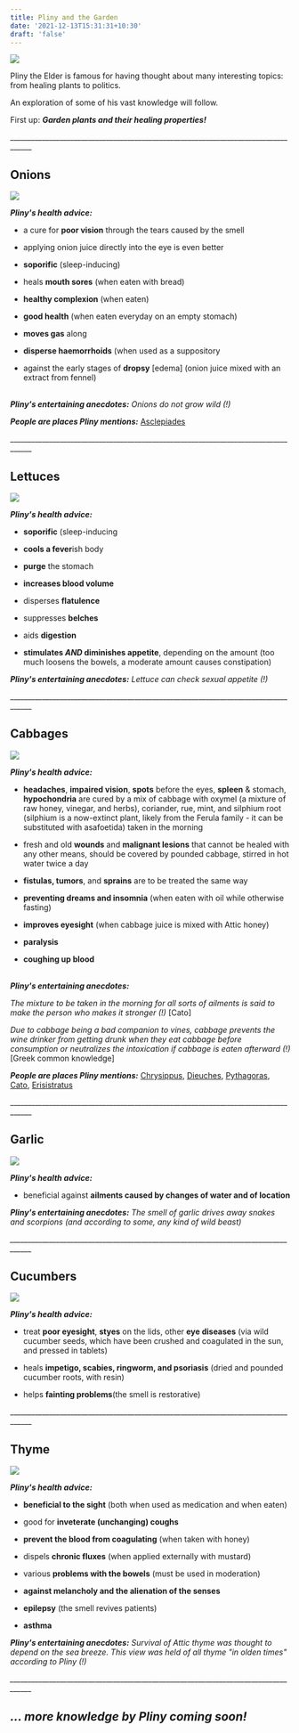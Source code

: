 ```yaml
---
title: Pliny and the Garden
date: '2021-12-13T15:31:31+10:30'
draft: 'false'
---
```

![](/images/uploads/caius_plinius_secundus._lithograph_by_dumont._wellcome_v0004718.png)

Pliny the Elder is famous for having thought about many interesting topics: from healing plants to politics.

An exploration of some of his vast knowledge will follow. 

First up: **_Garden plants and their healing properties!_**

\_\_\_\_\_\_\_\_\_\_\_\_\_\_\_\_\_\_\_\_\_\_\_\_\_\_\_\_\_\_\_\_\_\_\_\_\_\_\_\_\_\_\_\_\_\_\_\_\_\_\_\_\_\_\_\_\_\_\_\_\_\_\_\_\_\_\_\_\_\_\_\_\_\_\_\_\_\_\_\_\_\_\_\_

## Onions 

![](/images/uploads/onion-g98e1c5cb3_640.jpg)

_**Pliny's health advice:**_

+ a cure for **poor vision** through the tears caused by the smell

+ applying onion juice directly into the eye is even better

+ **soporific** (sleep-inducing)

+ heals **mouth sores** (when eaten with bread)

+ **healthy complexion** (when eaten)

+ **good health** (when eaten everyday on an empty stomach)

+ **moves gas** along

+ **disperse haemorrhoids** (when used as a suppository

+ against the early stages of **dropsy** \[edema] (onion juice mixed with an extract from fennel)

\
_**Pliny's entertaining anecdotes:**_ _Onions do not grow wild (!)_



_**People are places Pliny mentions:**_ [Asclepiades](https://en.wikipedia.org/wiki/Asclepiades_of_Bithynia)

\_\_\_\_\_\_\_\_\_\_\_\_\_\_\_\_\_\_\_\_\_\_\_\_\_\_\_\_\_\_\_\_\_\_\_\_\_\_\_\_\_\_\_\_\_\_\_\_\_\_\_\_\_\_\_\_\_\_\_\_\_\_\_\_\_\_\_\_\_\_\_\_\_\_\_\_\_\_\_\_\_\_\_\_

## Lettuces 

![](/images/uploads/lettuce_vegetables_food_eat-1-.jpg)

_**Pliny's health advice:**_

+ **soporific** (sleep-inducing

+ **cools a fever**ish body

+ **purge** the stomach

+ **increases blood volume**

+ disperses **flatulence**

+ suppresses **belches**

+ aids **digestion**

+ **stimulates _AND_ diminishes appetite**, depending on the amount (too much loosens the bowels, a moderate amount causes constipation)

_**Pliny's entertaining anecdotes:**_ _Lettuce can check sexual appetite (!)_

\_\_\_\_\_\_\_\_\_\_\_\_\_\_\_\_\_\_\_\_\_\_\_\_\_\_\_\_\_\_\_\_\_\_\_\_\_\_\_\_\_\_\_\_\_\_\_\_\_\_\_\_\_\_\_\_\_\_\_\_\_\_\_\_\_\_\_\_\_\_\_\_\_\_\_\_\_\_\_\_\_\_\_\_

## Cabbages 

![](/images/uploads/cabbage_vegetables_food_healthy-1-.jpg)

_**Pliny's health advice:**_

+ **headaches**, **impaired vision**, **spots** before the eyes, **spleen** & stomach, **hypochondria** are cured by a mix of cabbage with oxymel (a mixture of raw honey, vinegar, and herbs), coriander, rue, mint, and silphium root (silphium is a now-extinct plant, likely from the Ferula family - it can be substituted with asafoetida) taken in the morning

+ fresh and old **wounds** and **malignant lesions** that cannot be healed with any other means, should be covered by pounded cabbage, stirred in hot water twice a day

+ **fistulas, tumors**, and **sprains** are to be treated the same way

+ **preventing dreams and insomnia** (when eaten with oil while otherwise fasting)

+ **improves eyesight** (when cabbage juice is mixed with Attic honey)

+ **paralysis**

+ **coughing up blood**

\
_**Pliny's entertaining anecdotes:**_

_The mixture to be taken in the morning for all sorts of ailments is said to make the person who makes it stronger (!)_ \[Cato]

_Due to cabbage being a bad companion to vines, cabbage prevents the wine drinker from getting drunk when they eat cabbage before consumption or neutralizes the intoxication if cabbage is eaten afterward (!)_ \[Greek common knowledge]

_**People are places Pliny mentions:**_ [Chrysippus](https://www.google.com/search?q=moomin+house&tbm=isch&ved=2ahUKEwjuxrPapOD0AhXryKACHbzsBb0Q2-cCegQIABAA&oq=moomin+house&gs_lcp=CgNpbWcQAzIFCAAQgAQyBQgAEIAEMgUIABCABDIFCAAQgAQyBQgAEIAEMgUIABCABDIFCAAQgAQyBQgAEIAEMgUIABCABDIFCAAQgAQ6BwgjEO8DECc6BAgAEENQsgZY3A5gnQ9oAHAAeACAAaMCiAGDCJIBBTAuMy4ymAEAoAEBqgELZ3dzLXdpei1pbWfAAQE&sclient=img&ei=uvq2Ye6BEeuRg8UPvNmX6As&bih=880&biw=1920), [Dieuches](https://en.wikipedia.org/wiki/Dieuches), [Pythagoras](https://en.wikipedia.org/wiki/Pythagoras), [Cato](https://en.wikipedia.org/wiki/Cato_the_Elder), [Erisistratus](https://en.wikipedia.org/wiki/Erasistratus)

\_\_\_\_\_\_\_\_\_\_\_\_\_\_\_\_\_\_\_\_\_\_\_\_\_\_\_\_\_\_\_\_\_\_\_\_\_\_\_\_\_\_\_\_\_\_\_\_\_\_\_\_\_\_\_\_\_\_\_\_\_\_\_\_\_\_\_\_\_\_\_\_\_\_\_\_\_\_\_\_\_\_\_\_

## Garlic

![](/images/uploads/pexels-engin-akyurt-1460862.jpg)

_**Pliny's health advice:**_

+ beneficial against **ailments caused by changes of water and of location**

_**Pliny's entertaining anecdotes:** The smell of garlic drives away snakes and scorpions (and according to some, any kind of wild beast)_

_\_\_\_\_\_\_\_\_\_\_\_\_\_\_\_\_\_\_\_\_\_\_\_\_\_\_\_\_\_\_\_\_\_\_\_\_\_\_\_\_\_\_\_\_\_\_\_\_\_\_\_\_\_\_\_\_\_\_\_\_\_\_\_\_\_\_\_\_\_\_\_\_\_\_\_\_\_\_\_\_\_\_\_\__

## Cucumbers 

![](/images/uploads/cucumbers-gdacf559b2_640.jpg)

_**Pliny's health advice:**_

+ treat **poor eyesight**, **styes** on the lids, other **eye diseases** (via wild cucumber seeds, which have been crushed and coagulated in the sun, and pressed in tablets)

+ heals **impetigo, scabies, ringworm, and psoriasis** (dried and pounded cucumber roots, with resin)

+ helps **fainting problems**(the smell is restorative)

\_\_\_\_\_\_\_\_\_\_\_\_\_\_\_\_\_\_\_\_\_\_\_\_\_\_\_\_\_\_\_\_\_\_\_\_\_\_\_\_\_\_\_\_\_\_\_\_\_\_\_\_\_\_\_\_\_\_\_\_\_\_\_\_\_\_\_\_\_\_\_\_\_\_\_\_\_\_\_\_\_\_\_\_

## Thyme 

![](/images/uploads/thyme-g399486104_640.jpg)

_**Pliny's health advice:**_

+ **beneficial to the sight** (both when used as medication and when eaten)

+ good for **inveterate (unchanging) coughs**

+ **prevent the blood from coagulating** (when taken with honey)

+ dispels **chronic fluxes** (when applied externally with mustard)

+ various **problems with the bowels** (must be used in moderation)

+ **against melancholy and the alienation of the senses**

+ **epilepsy** (the smell revives patients)

+ **asthma**

_**Pliny's entertaining anecdotes:** Survival of Attic thyme was thought to depend on the sea breeze. This view was held of all thyme "in olden times" according to Pliny (!)_

_\_\_\_\_\_\_\_\_\_\_\_\_\_\_\_\_\_\_\_\_\_\_\_\_\_\_\_\_\_\_\_\_\_\_\_\_\_\_\_\_\_\_\_\_\_\_\_\_\_\_\_\_\_\_\_\_\_\_\_\_\_\_\_\_\_\_\_\_\_\_\_\_\_\_\_\_\_\_\_\_\_\_\_\__



## _... more knowledge by Pliny coming soon!_
